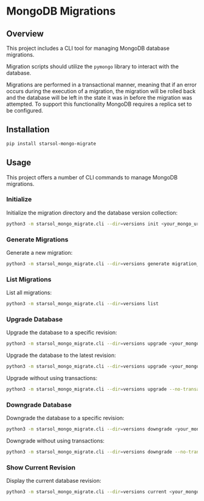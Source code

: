 # MongoDB Migrations

## Overview
This project includes a CLI tool for managing MongoDB database migrations.

Migration scripts should utilize the `pymongo` library to interact with the database.

Migrations are performed in a transactional manner, 
meaning that if an error occurs during the execution of a migration, 
the migration will be rolled back and the database will be left in the state 
it was in before the migration was attempted.
To support this functionality MongoDB requires a replica set to be configured.


## Installation
```bash
pip install starsol-mongo-migrate
```

## Usage
This project offers a number of CLI commands to manage MongoDB migrations.
### Initialize
Initialize the migration directory and the database version collection:
```bash
python3 -m starsol_mongo_migrate.cli --dir=versions init <your_mongo_uri>
```

### Generate Migrations
Generate a new migration:
```bash
python3 -m starsol_mongo_migrate.cli --dir=versions generate migration_name
```

### List Migrations
List all migrations:
```bash
python3 -m starsol_mongo_migrate.cli --dir=versions list
```

### Upgrade Database
Upgrade the database to a specific revision:
```bash
python3 -m starsol_mongo_migrate.cli --dir=versions upgrade <your_mongo_uri> <target_revision>
```
Upgrade the database to the latest revision:
```bash
python3 -m starsol_mongo_migrate.cli --dir=versions upgrade <your_mongo_uri>
```
Upgrade without using transactions:
```bash
python3 -m starsol_mongo_migrate.cli --dir=versions upgrade --no-transaction <your_mongo_uri>
```

### Downgrade Database
Downgrade the database to a specific revision:
```bash
python3 -m starsol_mongo_migrate.cli --dir=versions downgrade <your_mongo_uri> <target_revision>
```
Downgrade without using transactions:
```bash
python3 -m starsol_mongo_migrate.cli --dir=versions downgrade --no-transaction <your_mongo_uri> <target_revision>
```

### Show Current Revision
Display the current database revision:
```bash
python3 -m starsol_mongo_migrate.cli --dir=versions current <your_mongo_uri>
```

